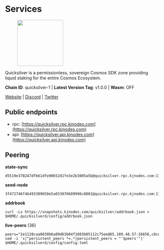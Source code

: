 # Services

<figure><img src="https://raw.githubusercontent.com/kj89/testnet_manuals/main/pingpub/logos/quicksilver.png" width="150" alt=""><figcaption></figcaption></figure>

Quicksilver is a permissionless, sovereign Cosmos SDK zone providing liquid staking for the entire Cosmos Ecosystem.

**Chain ID**: quicksilver-1 | **Latest Version Tag**: v1.0.0 | **Wasm**: OFF

[Website](https://quicksilver.zone) | [Discord](https://discord.gg/quicksilverprotocol) | [Twitter](https://twitter.com/quicksilverzone)


## Public endpoints

* rpc: [https://quicksilver.rpc.kjnodes.com](https://quicksilver.rpc.kjnodes.com)
* api: [https://quicksilver.api.kjnodes.com](https://quicksilver.api.kjnodes.com)

## Peering

**state-sync**

```
d5519e378247dfb61dfe90652d1fe3e2b3005a5b@quicksilver.rpc.kjnodes.com:11656
```

**seed-node**

```
3f472746f46493309650e5a033076689996c8881@quicksilver.rpc.kjnodes.com:11659
```

**addrbook**
```
curl -Ls https://snapshots.kjnodes.com/quicksilver/addrbook.json > $HOME/.quicksilverd/config/addrbook.json
```

**live-peers** (36)
```
peers="2e1128caa8830b6a89d63b04f1083b05112c75ee@65.109.48.57:26656,c8cede2868d78b0eb29700f28c73847bb548eacb@65.108.97.58:2336,236c5273c3f56444733dbc56bc80d259859bf4d6@35.215.3.217:26656,42bfe6f2489e3eea06be4b9ea39d116c855feec7@51.91.105.152:26656,51070ba609ede6d7eb334b8cf0ed585f2b1ab66b@135.181.76.99:26656,6cceba286b498d4a1931f85e35ea0fa433373057@78.47.208.98:26656,162325861a80df7709aeacb1cbb52e033ba6438e@65.109.82.249:31656,c3ec2daba16e457ca5117079f34ff49e99e7572d@65.109.94.221:35656,4fe29b9b138301ecc0906fe909a833952983d277@65.21.89.54:26654,f7bb1ce19188815d0bf26c769d20d81e385cf7a7@65.109.81.119:57656,f73b2b887e7d1c01a3d753db359a0058e634e767@65.108.201.154:2090,176d56747476b21d30e0b5ed356a5955bc5b9cab@141.95.65.73:11156,b4bcce87121963e1e97619dc135f2eb1a9fd5dfc@88.198.32.17:36656,8afd73dde0c073dd290092d8ffbcc48a61c94525@89.117.58.109:46656,3a5d0b97feb595375c24665dcf17d793be129e8b@51.89.155.2:28656,23b76ad8606950d9e68616cca40a253fafc1ff68@51.89.7.184:26633,b212d5740b2e11e54f56b072dc13b6134650cfb5@169.155.168.98:26656,9229ee1ca1b29d868b367c89b3707e34eeb13ecb@62.171.186.160:26656,0914b21ef0c3b325a82a37e58107d1271f201258@162.55.194.205:11656,43b97f492bf47b455b7b275c396b1840f4eb336d@142.132.139.101:26656,c0beca70dbd3ef5bb433f7aa280d56d2a150bbd3@95.214.52.144:26656,5fa47201aa5208c30982b6f9d8ca44222d256fc5@51.91.70.90:48656,b1626f67828ab29fb427e28511aeed68d2183fac@148.72.153.180:26656,b7e488d914a80dd5005f216d55036aa250732e62@159.203.187.36:26000,b0942acbd30f97e10a7848c7abc32bff9e6b0f07@165.22.199.234:26000,97e4468ac589eac505a800411c635b14511a61bb@144.76.239.26:26656,6013944fac07a19e9cb6a09121d1ae738c1f9eed@45.14.135.159:15620,4de2811fd20d33110daf62223975beccecbe55a0@15.235.114.195:26656,e3f8ffcdcf2f7e15a702ee72a87d4a48ab206057@148.72.153.85:26656,d9bfa29e0cf9c4ce0cc9c26d98e5d97228f93b0b@65.109.88.38:11656,00596c1f400d6964e5b606794291d80c78d34085@139.59.8.48:26000,86a3341837303b5547aa056750916392847bbc46@65.109.30.197:29656,ec076ff33f2986d064b78602e2ccd2c925bf761e@161.97.82.203:26256,93593a7315477ecc0d0d072aac87fa7630ab6b2b@95.217.122.80:22656,443ad7c991b2915b620673b10206c92e2b4040e0@173.67.177.120:26656,9d22a12789207535d77dc67b46c853ecbdd28cbf@128.199.128.15:26000"
sed -i 's|^persistent_peers *=.*|persistent_peers = "'$peers'"|' $HOME/.quicksilverd/config/config.toml
```
